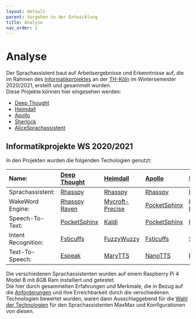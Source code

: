 ```yaml
---
layout: default
parent: Vorgehen in der Entwicklung
title: Analyse
nav_order: 1
---
```



# Analyse 
Der Sprachassistent baut auf Arbeitsergebnisse und Erkenntnisse auf, die im Rahmen des [Informatikprojektes](https://www.archi-lab.io/pages/viewpage.action?pageId=41156613) an der [TH-Köln](https://www.th-koeln.de/) im Wintersemester 2020/2021, erstellt und gesammelt wurden.<br/> Diese Projekte können hier eingesehen werden: 

* [Deep Thought](https://ip-team1.intia.de/)
* [Heimdall](https://ip-team2.intia.de/)
* [Apollo](https://ip-team3.intia.de/)
* [Sherlock ](https://ip-team4.intia.de/)
* [AliceSprachassistent](https://ip-team5.intia.de/)

## Informatikprojekte WS 2020/2021
In den Projekten wurden die folgenden Techologien genutzt:

| Name:                 | [Deep Thought](https://ip-team1.intia.de/)  | [Heimdall](https://ip-team2.intia.de/)        | [Apollo](https://ip-team3.intia.de/)       | [Sherlock ](https://ip-team4.intia.de/)      | [AliceSprachassistent](https://ip-team5.intia.de/) |
|:---------------------|:---------------------|:-----------------------|:--------------------|:----------------------|:---------------------------|
| Sprachassistent:           | [Rhasspy](https://rhasspy.readthedocs.io/en/latest/)       | [Rhasspy](https://rhasspy.readthedocs.io/en/latest/)         | [Rhasspy](https://rhasspy.readthedocs.io/en/latest/)      | [Rhasspy](https://rhasspy.readthedocs.io/en/latest/)       | [Project Alice](https://docs.projectalice.io/)       |
| WakeWord Engine:    | [Rhasspy Raven](https://rhasspy.readthedocs.io/en/latest/wake-word/#raven) | [Mycroft-Precise](https://github.com/MycroftAI/mycroft-precise) | [PocketSphinx](https://github.com/cmusphinx/pocketsphinx) | [Rhasspy Raven](https://rhasspy.readthedocs.io/en/latest/wake-word/#raven) | [Snips-NLU](https://snips-nlu.readthedocs.io/en/latest/)               |
| Speech-To-Text:       | [PocketSphinx](https://github.com/cmusphinx/pocketsphinx)  | [Kaldi](https://kaldi-asr.org/)          | [PocketSphinx](https://github.com/cmusphinx/pocketsphinx) | [DeepSpeech](https://github.com/mozilla/DeepSpeech) 	   | [DeepSpeech](https://github.com/mozilla/DeepSpeech)           |
| Intent Recognition: | [Fsticuffs](https://rhasspy.readthedocs.io/en/latest/intent-recognition/#fsticuffs)     | [FuzzyWuzzy](https://rhasspy.readthedocs.io/en/latest/intent-recognition/#fuzzywuzzy)      | [Fsticuffs](https://rhasspy.readthedocs.io/en/latest/intent-recognition/#fsticuffs)    | [Snips-NLU](https://snips-nlu.readthedocs.io/en/latest/)      | [Snips-NLU](https://snips-nlu.readthedocs.io/en/latest/)               |
| Text-To-Speech:       | [Espeak](http://espeak.sourceforge.net/)        | [MaryTTS](http://mary.dfki.de/)        | [NanoTTS](https://github.com/gmn/nanotts) 	     | [NanoTTS](https://github.com/gmn/nanotts)      | [NanoTTS](https://github.com/gmn/nanotts)              |

Die verschiedenen Sprachassistenten wurden auf einem Raspberry Pi 4 Model B mit 8GB Ram installiert und getestet. <br/> Die hier durch gesammelten Erfahrungen und Merkmale, die in Bezug auf die [Anforderungen](/glossar#anforderung) und ihre Erreichbarkeit durch die verschiedenen Technologien bewertet wurden, waren dann Ausschlaggebend für die [Wahl der Technologien](/pages/entwicklung/entscheidungsfindung) für den Sprachassistenten MaxMax und Konfigurationen von diesen. 

